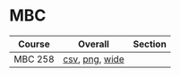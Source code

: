 # MBC

| Course | Overall | Section |
| ------ | ------- | ------- |
| MBC 258 | [csv](https://github.com/UCSD-Historical-Enrollment-Data/2023Fall/blob/main/overall/MBC%20258.csv), [png](https://raw.githubusercontent.com/UCSD-Historical-Enrollment-Data/2023Fall/main/plot_overall/MBC%20258.png), [wide](https://raw.githubusercontent.com/UCSD-Historical-Enrollment-Data/2023Fall/main/plot_overall_wide/MBC%20258.png) |  |
